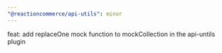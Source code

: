 ```yaml
---
"@reactioncommerce/api-utils": minor
---
```


feat: add replaceOne mock function to mockCollection in the api-untils plugin
